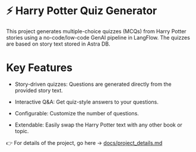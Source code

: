 # ⚡️ Harry Potter Quiz Generator
This project generates multiple-choice quizzes (MCQs) from Harry Potter stories using a no-code/low-code GenAI pipeline in LangFlow. The quizzes are based on story text stored in Astra DB.

# Key Features
- Story-driven quizzes: Questions are generated directly from the provided story text.

- Interactive Q&A: Get quiz-style answers to your questions.

- Configurable: Customize the number of questions.

- Extendable: Easily swap the Harry Potter text with any other book or topic.

👉 For details of the project, go here → [docs/project_details.md](docs/project_details.md)

